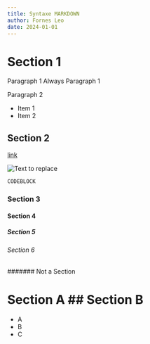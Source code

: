 ```yaml
---
title: Syntaxe MARKDOWN
author: Fornes Leo
date: 2024-01-01
---
```


# Section 1

Paragraph 1
Always Paragraph 1

Paragraph 2

- Item 1
- Item 2

## Section 2

[link](https://www.youtube.com/watch?v=dQw4w9WgXcQ&ab_channel=RickAstley)

![Text to replace](https://cdn-images-1.medium.com/max/697/1*tsHrUKwQXG1YZX0l957ISw.png)

```
CODEBLOCK
```

### Section 3

#### Section 4

##### Section 5

###### Section 6

####### Not a Section



# Section A ## Section B

- A
- B
- C

